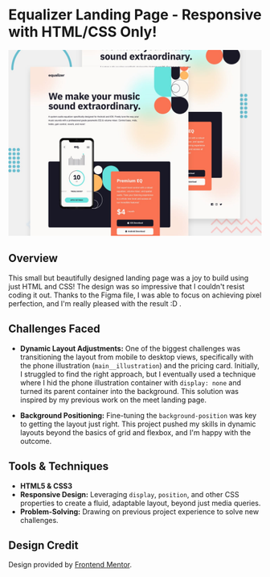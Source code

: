 # Equalizer Landing Page - Responsive with HTML/CSS Only!

![DESIGN-IMG](preview.jpg)

## Overview

This small but beautifully designed landing page was a joy to build using just HTML and CSS! The design was so impressive that I couldn't resist coding it out. Thanks to the Figma file, I was able to focus on achieving pixel perfection, and I'm really pleased with the result :D .

## Challenges Faced

- **Dynamic Layout Adjustments:** 
  One of the biggest challenges was transitioning the layout from mobile to desktop views, specifically with the phone illustration (`main__illustration`) and the pricing card. Initially, I struggled to find the right approach, but I eventually used a technique where I hid the phone illustration container with `display: none` and turned its parent container into the background. This solution was inspired by my previous work on the meet landing page.

- **Background Positioning:** 
  Fine-tuning the `background-position` was key to getting the layout just right. This project pushed my skills in dynamic layouts beyond the basics of grid and flexbox, and I'm happy with the outcome.

## Tools & Techniques

- **HTML5 & CSS3**
- **Responsive Design:** Leveraging `display`, `position`, and other CSS properties to create a fluid, adaptable layout, beyond just media queries.
- **Problem-Solving:** Drawing on previous project experience to solve new challenges.

## Design Credit

Design provided by [Frontend Mentor](https://www.frontendmentor.io/challenges/equalizer-landing-page-7VJ4gp3DE).
